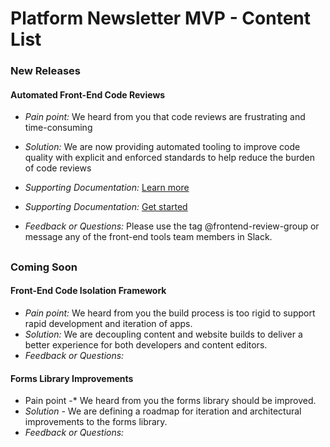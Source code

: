 

# Platform Newsletter MVP - Content List

### New Releases

#### **Automated Front-End Code Reviews**

- *Pain point:* We heard from you that code reviews are frustrating and time-consuming

- *Solution:* We are now providing automated tooling to improve code quality with explicit and enforced standards to help reduce the burden of code reviews

- *Supporting Documentation:* [Learn more](https://github.com/department-of-veterans-affairs/va.gov-team/tree/master/products/platform/automated_code_quality)

- *Supporting Documentation:* [Get started](https://department-of-veterans-affairs.github.io/veteran-facing-services-tools/platform/front-end-standards/manual-reviews/)

- *Feedback or Questions:* Please use the tag @frontend-review-group or message any of the front-end tools team members in Slack.

  ## 

### Coming Soon

#### **Front-End Code Isolation Framework** 

- *Pain point:* We heard from you the build process is too rigid to support rapid development and iteration of apps.
- *Solution:* We are decoupling content and website builds to deliver a better experience for both developers and content editors.
- *Feedback or Questions:* 



#### Forms Library Improvements

- Pain point -* We heard from you the forms library should be improved.
- *Solution -* We are defining a roadmap for iteration and architectural improvements to the forms library.
- *Feedback or Questions:* 

